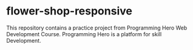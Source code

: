 # flower-shop-responsive
This repository contains a practice project from Programming Hero Web Development Course. Programming Hero is a platform for skill Development.

